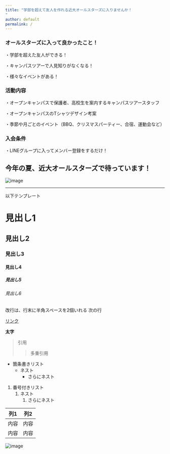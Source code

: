 ```yaml
---
title: "学部を超えて友人を作れる近大オールスターズに入りませんか！
"
author: default
permalink: /
---
```



### オールスターズに入って良かったこと！

・学部を超えた友人ができる！

・キャンパスツアーで人見知りがなくなる！

・様々なイベントがある！



### 活動内容

・オープンキャンパスで保護者、高校生を案内するキャンパスツアースタッフ

・オープンキャンパスのTシャツデザイン考案

・季節や月ごとのイベント（BBQ、クリスマスパーティー、合宿、運動会など）

### 入会条件

・LINEグループに入ってメンバー登録をするだけ！

## 今年の夏、近大オールスターズで待っています！
  
![image](/GHPages_WebSite/assets/images/opencampus.jpeg)




---

以下テンプレート

# 見出し1
## 見出し2
### 見出し3
#### 見出し4
##### 見出し5
###### 見出し6

改行は、行末に半角スペースを2個いれる
次の行

[リンク](https://www.google.co.jp/)

**太字**

> 引用
>> 多重引用


- 箇条書きリスト
  - ネスト
    - さらにネスト


1. 番号付きリスト
   1. ネスト
      1. さらにネスト


| 列1  | 列2  |
|-----|-----|
| 内容  | 内容  |
| 内容  | 内容  |

![image](/GHPages_WebSite/assets/images/logo-150.png)
